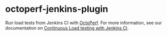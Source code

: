 # octoperf-jenkins-plugin

Run load tests from Jenkins CI with [OctoPerf](https://octoperf.com). For more information, see our documentation on [Continuous Load testing with Jenkins CI](https://doc.octoperf.com/continuous-integration/jenkins/).
